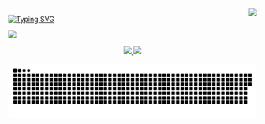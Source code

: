 <img align="right" src="https://visitor-badge.laobi.icu/badge?page_id=666exothicc.666exothicc" />

<a href="https://git.io/typing-svg"><img src="https://readme-typing-svg.herokuapp.com?font=Fira+Code&weight=500&size=25&duration=4000&pause=&color=F7228F&random=false&width=435&lines=who+am+i%3F;%3F+%3F+%3F" alt="Typing SVG" /></a>

<p align="left">
  <img width="250" src="https://media.giphy.com/media/v1.Y2lkPTc5MGI3NjExYjNlYWRuc25yc2tnOXdsb2g0cDNseGRwenkzMTI3dWEzZjV2cXhlcCZlcD12MV9pbnRlcm5hbF9naWZfYnlfaWQmY3Q9cw/wAyLMQHWdkYAAO2RSd/giphy.gif">
</p>

<div align="center"> 
  <a href="https://youtu.be/ZmF19S1o5h4">
    <img src="https://img.icons8.com/?size=50&id=QRKcMdlbi1ag&format=png" />
  </a>
  <a href="https://discordapp.com/users/508928052236124160/" target="_blank">
    <img src="https://img.icons8.com/?size=50&id=jo0tWg8hu8nx&format=png" target="_blank" />
  </a>
</div>

<div align="center">
  <br>
  <img alt="snake eating my contributions" src="https://raw.githubusercontent.com/666exothicc/666exothicc/output/github-contribution-grid-snake.svg" />
  
  <br/><br/><br/>
</div>

<!--
**666exothicc/666exothicc** is a ✨ _special_ ✨ repository because its `README.md` (this file) appears on your GitHub profile.

Here are some ideas to get you started:

- 🔭 I’m currently working on ...
- 🌱 I’m currently learning ...
- 👯 I’m looking to collaborate on ...
- 🤔 I’m looking for help with ...
- 💬 Ask me about ...
- 📫 How to reach me: ...
- 😄 Pronouns: ...
- ⚡ Fun fact: ...
-->
